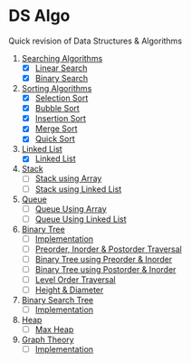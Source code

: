 # DS Algo
Quick revision of Data Structures & Algorithms

1. [Searching Algorithms](https://github.com/imsoumya18/ds_algo/tree/main/Searching%20Algorithms)
    - [x] [Linear Search](https://github.com/imsoumya18/ds_algo/blob/main/Searching%20Algorithms/1.%20linear_search.cpp)
    - [x] [Binary Search](https://github.com/imsoumya18/ds_algo/blob/main/Searching%20Algorithms/2.%20binary_search.cpp)
2. [Sorting Algorithms](https://github.com/imsoumya18/ds_algo/tree/main/Sorting%20Algorithms)
    - [x] [Selection Sort](https://github.com/imsoumya18/ds_algo/blob/main/Sorting%20Algorithms/1.%20Selection%20Sort.cpp)
    - [x] [Bubble Sort](https://github.com/imsoumya18/ds_algo/blob/main/Sorting%20Algorithms/2.%20Bubble%20Sort.cpp)
    - [x] [Insertion Sort](https://github.com/imsoumya18/ds_algo/blob/main/Sorting%20Algorithms/3.%20Insertion%20Sort.cpp)
    - [x] [Merge Sort](https://github.com/imsoumya18/ds_algo/blob/main/Sorting%20Algorithms/4.%20Merge%20Sort.cpp)
    - [x] [Quick Sort](https://github.com/imsoumya18/ds_algo/blob/main/Sorting%20Algorithms/5.%20Quick%20Sort.cpp)
3. [Linked List](https://github.com/imsoumya18/ds_algo/tree/main/Linked%20List)
    - [x] [Linked List](https://github.com/imsoumya18/ds_algo/blob/main/Linked%20List/1.%20linked_list.cpp)
4. [Stack](https://github.com/imsoumya18/ds_algo/tree/main/Stack)
    - [ ] [Stack using Array](https://github.com/imsoumya18/ds_algo/blob/main/Stack/stack_using_array.cpp)
    - [ ] [Stack using Linked List](https://github.com/imsoumya18/ds_algo/blob/main/Stack/stack_using_linkedlist.cpp)
5. [Queue](https://github.com/imsoumya18/ds_algo/tree/main/Queue)
    - [ ] [Queue Using Array](https://github.com/imsoumya18/ds_algo/blob/main/Queue/queue_using_array.cpp)
    - [ ] [Queue Using Linked List](https://github.com/imsoumya18/ds_algo/blob/main/Queue/queue_using_linkedlist.cpp)
6. [Binary Tree](https://github.com/imsoumya18/ds_algo/tree/main/Binary%20Tree)
    - [ ] [Implementation](https://github.com/imsoumya18/ds_algo/blob/main/Binary%20Tree/1.%20bin_tree.cpp)
    - [ ] [Preorder, Inorder & Postorder Traversal](https://github.com/imsoumya18/ds_algo/blob/main/Binary%20Tree/2.%20bin_tree_traversal.cpp)
    - [ ] [Binary Tree using Preorder & Inorder](https://github.com/imsoumya18/ds_algo/blob/main/Binary%20Tree/3.%20bin_tree_using_preorder_inorder.cpp)
    - [ ] [Binary Tree using Postorder & Inorder](https://github.com/imsoumya18/ds_algo/blob/main/Binary%20Tree/4.%20bin_tree_using_postorder_inorder.cpp)
    - [ ] [Level Order Traversal](https://github.com/imsoumya18/ds_algo/blob/main/Binary%20Tree/5.%20bin_tree_level_order_traversal.cpp)
    - [ ] [Height & Diameter](https://github.com/imsoumya18/ds_algo/blob/main/Binary%20Tree/6.%20bin_tree_height_diameter.cpp)
7. [Binary Search Tree](https://github.com/imsoumya18/ds_algo/tree/main/Binary%20Search%20Tree)
    - [ ] [Implementation](https://github.com/imsoumya18/ds_algo/blob/main/Binary%20Search%20Tree/1.%20bst.cpp)
8. [Heap](https://github.com/imsoumya18/ds_algo/tree/main/Heap)
    - [ ] [Max Heap](https://github.com/imsoumya18/ds_algo/blob/main/Heap/max_heap.cpp)
9. [Graph Theory](https://github.com/imsoumya18/ds_algo/tree/main/Graph%20Theory)
    - [ ] [Implementation](https://github.com/imsoumya18/ds_algo/blob/main/Graph%20Theory/1.%20graph.cpp)
